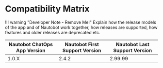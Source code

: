 # Compatibility Matrix

!!! warning "Developer Note - Remove Me!"
    Explain how the release models of the app and of Nautobot work together, how releases are supported, how features and older releases are deprecated etc.

| Nautobot ChatOps App Version | Nautobot First Support Version | Nautobot Last Support Version |
| ------------- | -------------------- | ------------- |
| 1.0.X         | 2.4.2                | 2.99.99        |
